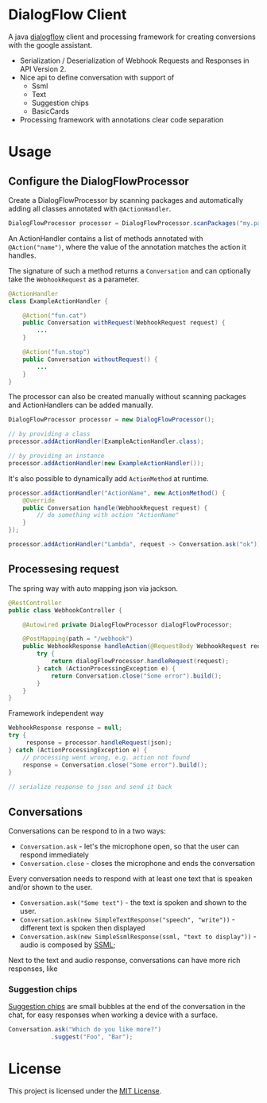 # DialogFlow Client

A java [dialogflow](https://dialogflow.com) client and processing framework for creating conversions with the 
google assistant.

* Serialization / Deserialization of Webhook Requests and Responses in API Version 2.
* Nice api to define conversation with support of
    * Ssml
    * Text
    * Suggestion chips
    * BasicCards
* Processing framework with annotations clear code separation

# Usage

## Configure the DialogFlowProcessor

Create a DialogFlowProcessor by scanning packages and automatically adding all classes annotated with `@ActionHandler`.
 
```java
DialogFlowProcessor processor = DialogFlowProcessor.scanPackages("my.package", "some.other.package");
```

An ActionHandler contains a list of methods annotated with `@Action("name")`, where the value of the 
annotation matches the action it handles.

The signature of such a method returns a `Conversation` and can optionally take the `WebhookRequest` as 
a parameter.

```java
@ActionHandler
class ExampleActionHandler {

    @Action("fun.cat")
    public Conversation withRequest(WebhookRequest request) {
    	...
    }

    @Action("fun.stop")
    public Conversation withoutRequest() {
    	...
    }
}
```

The processor can also be created manually without scanning packages and ActionHandlers can be added 
manually.

```java
DialogFlowProcessor processor = new DialogFlowProcessor();

// by providing a class
processor.addActionHandler(ExampleActionHandler.class);

// by providing an instance
processor.addActionHandler(new ExampleActionHandler());
```

It's also possible to dynamically add `ActionMethod` at runtime.

```java
processor.addActionHandler("ActionName", new ActionMethod() {
    @Override
    public Conversation handle(WebhookRequest request) {
        // do something with action "ActionName"
    }
});

processor.addActionHandler("Lambda", request -> Conversation.ask("ok"));
```

## Processesing request

The spring way with auto mapping json via jackson.

```java
@RestController
public class WebhookController {

    @Autowired private DialogFlowProcessor dialogFlowProcessor;

    @PostMapping(path = "/webhook")
    public WebhookResponse handleAction(@RequestBody WebhookRequest request) {
        try {
            return dialogFlowProcessor.handleRequest(request);
        } catch (ActionProcessingException e) {
            return Conversation.close("Some error").build();
        }
    }
}
```

Framework independent way

```java
WebhookResponse response = null;
try {
     response = processor.handleRequest(json);
} catch (ActionProcessingException e) {
    // processing went wrong, e.g. action not found 
    response = Conversation.close("Some error").build(); 
}
    
// serialize response to json and send it back
```

## Conversations

Conversations can be respond to in a two ways:

* `Conversation.ask` - let's the microphone open, so that the user can respond immediately
* `Conversation.close` - closes the microphone and ends the conversation

Every conversation needs to respond with at least one text that is speaken and/or shown to the user.

* `Conversation.ask("Some text")` - the text is spoken and shown to the user.
* `Conversation.ask(new SimpleTextResponse("speech", "write"))` - different text is spoken then displayed
* `Conversation.ask(new SimpleSsmlResponse(ssml, "text to display"))` - audio is composed by [SSML](https://developers.google.com/actions/reference/ssml);

Next to the text and audio response, conversations can have more rich responses, like

### Suggestion chips

[Suggestion chips](https://developers.google.com/actions/assistant/responses#suggestion_chip) are small bubbles at the end of the conversation in the chat, for easy responses when working a device with a surface.

```java
Conversation.ask("Which do you like more?")
            .suggest("Foo", "Bar");
```

# License

This project is licensed under the [MIT License](LICENSE.md).